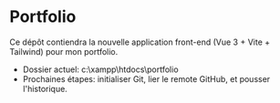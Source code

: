 # Portfolio

Ce dépôt contiendra la nouvelle application front-end (Vue 3 + Vite + Tailwind) pour mon portfolio.

- Dossier actuel: c:\xampp\htdocs\portfolio
- Prochaines étapes: initialiser Git, lier le remote GitHub, et pousser l'historique.

